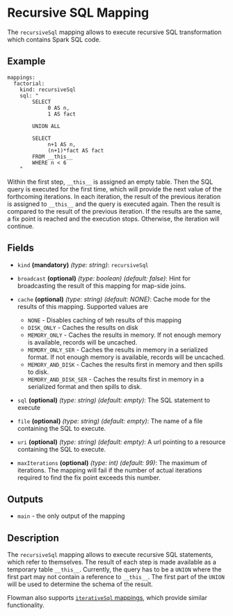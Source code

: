 # Recursive SQL Mapping
The `recursiveSql` mapping allows to execute recursive SQL transformation which contains Spark SQL code.

## Example
```
mappings:
  factorial:
    kind: recursiveSql
    sql: "
        SELECT
             0 AS n,
             1 AS fact
        
        UNION ALL
        
        SELECT
             n+1 AS n,
             (n+1)*fact AS fact
        FROM __this__
        WHERE n < 6
    "
```
Within the first step, `__this__` is assigned an empty table. Then the SQL query is executed for the first time, 
which will provide the next value of the forthcoming iterations. In each iteration, the result of the previous 
iteration is assigned to `__this__` and the query is executed again. Then the result is compared to the result of
the previous iteration. If the results are the same, a fix point is reached and the
execution stops. Otherwise, the iteration will continue.

## Fields
* `kind` **(mandatory)** *(type: string)*: `recursiveSql`

* `broadcast` **(optional)** *(type: boolean)* *(default: false)*: 
Hint for broadcasting the result of this mapping for map-side joins.

* `cache` **(optional)** *(type: string)* *(default: NONE)*:
Cache mode for the results of this mapping. Supported values are
  * `NONE` - Disables caching of teh results of this mapping
  * `DISK_ONLY` - Caches the results on disk
  * `MEMORY_ONLY` - Caches the results in memory. If not enough memory is available, records will be uncached.
  * `MEMORY_ONLY_SER` - Caches the results in memory in a serialized format. If not enough memory is available, records will be uncached.
  * `MEMORY_AND_DISK` - Caches the results first in memory and then spills to disk.
  * `MEMORY_AND_DISK_SER` - Caches the results first in memory in a serialized format and then spills to disk.

* `sql` **(optional)** *(type: string)* *(default: empty)*: 
The SQL statement to execute

* `file` **(optional)** *(type: string)* *(default: empty)*: 
The name of a file containing the SQL to execute.

* `uri` **(optional)** *(type: string)* *(default: empty)*: 
A url pointing to a resource containing the SQL to execute.

* `maxIterations` **(optional)** *(type: int)* *(default: 99)*:
The maximum of iterations. The mapping will fail if the number of actual iterations required to find the fix point 
exceeds this number.


## Outputs
* `main` - the only output of the mapping


## Description
The `recursiveSql` mapping allows to execute recursive SQL statements, which refer to themselves. The result of each
step is made available as a temporary table `__this__`. Currently, the query has to be a `UNION` where the first part
may not contain a reference to `__this__`. The first part of the `UNION` will be used to determine the schema of the
result.

Flowman also supports [`iterativeSql` mappings](iterative-sql.md), which provide similar functionality.
